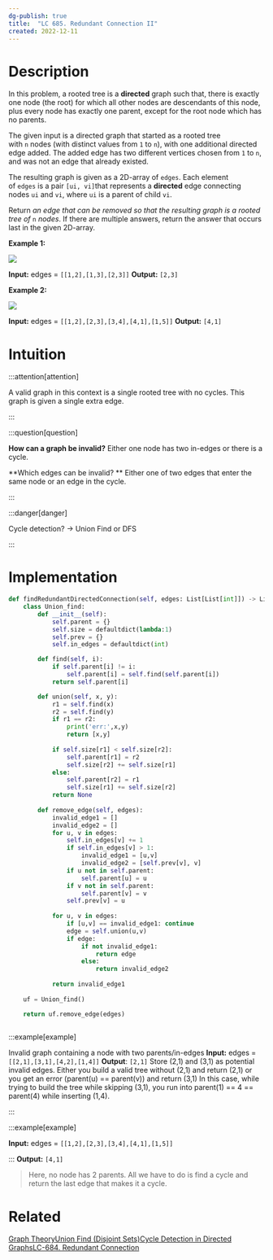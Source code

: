 ```yaml
---
dg-publish: true
title:  "LC 685. Redundant Connection II"
created: 2022-12-11
---
```



# Description

In this problem, a rooted tree is a **directed** graph such that, there is exactly one node (the root) for which all other nodes are descendants of this node, plus every node has exactly one parent, except for the root node which has no parents.

The given input is a directed graph that started as a rooted tree with `n` nodes (with distinct values from `1` to `n`), with one additional directed edge added. The added edge has two different vertices chosen from `1` to `n`, and was not an edge that already existed.

The resulting graph is given as a 2D-array of `edges`. Each element of `edges` is a pair `[ui, vi]`that represents a **directed** edge connecting nodes `ui` and `vi`, where `ui` is a parent of child `vi`.

Return _an edge that can be removed so that the resulting graph is a rooted tree of_ `n` _nodes_. If there are multiple answers, return the answer that occurs last in the given 2D-array.

**Example 1:**

![](https://assets.leetcode.com/uploads/2020/12/20/graph1.jpg)

**Input:** edges = ``[[1,2],[1,3],[2,3]]``
**Output:** ``[2,3]``

**Example 2:**

![](https://assets.leetcode.com/uploads/2020/12/20/graph2.jpg)

**Input:** edges = ``[[1,2],[2,3],[3,4],[4,1],[1,5]]``
**Output:** ``[4,1]``
# Intuition

:::attention[attention] 

A valid graph in this context is a single rooted tree with no cycles.
This graph is given a single extra edge. 

:::


:::question[question] 

**How can a graph be invalid?**
Either one node has two in-edges or there is a cycle.

**Which edges can be invalid? **
Either one of two edges that enter the same node or an edge in the cycle.

:::


:::danger[danger] 

Cycle detection? -> Union Find or DFS

:::

# Implementation
```python
def findRedundantDirectedConnection(self, edges: List[List[int]]) -> List[int]:
	class Union_find:
		def __init__(self):
			self.parent = {}
			self.size = defaultdict(lambda:1)
			self.prev = {}
			self.in_edges = defaultdict(int)

		def find(self, i):
			if self.parent[i] != i:
				self.parent[i] = self.find(self.parent[i])
			return self.parent[i]

		def union(self, x, y):
			r1 = self.find(x)
			r2 = self.find(y)
			if r1 == r2:
				print('err:',x,y)
				return [x,y]
			
			if self.size[r1] < self.size[r2]:
				self.parent[r1] = r2
				self.size[r2] += self.size[r1]
			else:
				self.parent[r2] = r1
				self.size[r1] += self.size[r2]
			return None
	
		def remove_edge(self, edges):
			invalid_edge1 = []
			invalid_edge2 = []
			for u, v in edges:
				self.in_edges[v] += 1
				if self.in_edges[v] > 1:
					invalid_edge1 = [u,v]
					invalid_edge2 = [self.prev[v], v]
				if u not in self.parent:
					self.parent[u] = u
				if v not in self.parent:
					self.parent[v] = v
				self.prev[v] = u
				
			for u, v in edges:
				if [u,v] == invalid_edge1: continue
				edge = self.union(u,v)
				if edge:
					if not invalid_edge1:
						return edge
					else:
						return invalid_edge2
					
			return invalid_edge1
	
	uf = Union_find()

	return uf.remove_edge(edges)
       
```

:::example[example] 

Invalid graph containing a node with two parents/in-edges
**Input:** edges = `[[2,1],[3,1],[4,2],[1,4]]`
**Output**: `[2,1]`
Store (2,1) and (3,1) as potential invalid edges.
Either you build a valid tree without (2,1) and return (2,1) or you get an error (parent(u) == parent(v)) and return (3,1)
In this case, while trying to build the tree while skipping (3,1), you run into parent(1) == 4 == parent(4) while inserting (1,4). 

:::


:::example[example] 

**Input:** edges = `[[1,2],[2,3],[3,4],[4,1],[1,5]]`

:::
**Output:** `[4,1]`
> Here, no node has 2 parents. All we have to do is find a cycle and return the last edge that makes it a cycle. 
> 

# Related
[Graph Theory](</docs/DS/Graph Theory.md>)[Union Find (Disjoint Sets)](</docs/DS/Union Find (Disjoint Sets).md>)[Cycle Detection in Directed Graphs](</docs/Algos/Cycle Detection in Directed Graphs.md>)[LC-684. Redundant Connection](</docs/Algos Practice/Leetcode Questions/LC-684. Redundant Connection.md>)